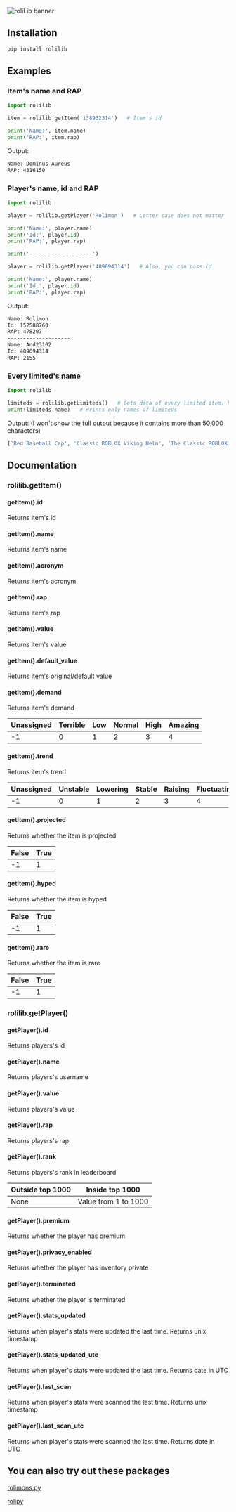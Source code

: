 ![roliLib banner](https://github.com/ThunderFound/rolilib/assets/90287659/b7c011fb-69b6-4c9e-8514-9f919d5f84af)
## Installation

```bash
pip install rolilib
```
    
## Examples

### Item's name and RAP
```python
import rolilib

item = rolilib.getItem('138932314')   # Item's id

print('Name:', item.name)
print('RAP:', item.rap)
```

Output:
```bash
Name: Dominus Aureus
RAP: 4316150
```

### Player's name, id and RAP
```python
import rolilib

player = rolilib.getPlayer('Rolimon')   # Letter case does not matter

print('Name:', player.name)
print('Id:', player.id)
print('RAP:', player.rap)

print('--------------------')

player = rolilib.getPlayer('489694314')   # Also, you can pass id

print('Name:', player.name)
print('Id:', player.id)
print('RAP:', player.rap)
```

Output:
```bash
Name: Rolimon
Id: 152588760
RAP: 478207
--------------------
Name: And23102
Id: 489694314
RAP: 2155
```

### Every limited's name
```python
import rolilib

limiteds = rolilib.getLimiteds()   # Gets data of every limited item. From oldest to newest
print(limiteds.name)   # Prints only names of limiteds
```

Output: (I won't show the full output because it contains more than 50,000 characters)
```bash
['Red Baseball Cap', 'Classic ROBLOX Viking Helm', 'The Classic ROBLOX Fedora', 'Domino Crown' ... 'Vault Commando', 'Vault Swordpack', 'Vault Glider Wings', 'Daemonshank']
```
## Documentation

### rolilib.getItem()

#### getItem().id

Returns item's id

#### getItem().name

Returns item's name

#### getItem().acronym

Returns item's acronym

#### getItem().rap

Returns item's rap

#### getItem().value

Returns item's value

#### getItem().default_value

Returns item's original/default value

#### getItem().demand

Returns item's demand

| Unassigned | Terrible   | Low        | Normal     | High       | Amazing    |
| ---------- | ---------- | ---------- | ---------- | ---------- | ---------- |
| -1         | 0          | 1          | 2          | 3          | 4          |

#### getItem().trend

Returns item's trend

| Unassigned | Unstable   | Lowering   | Stable     | Raising    | Fluctuating |
| ---------- | ---------- | ---------- | ---------- | ---------- | ----------  |
| -1         | 0          | 1          | 2          | 3          | 4           |

#### getItem().projected

Returns whether the item is projected

| False | True  |
| ----- | ----- |
| -1    | 1     |

#### getItem().hyped

Returns whether the item is hyped

| False | True  |
| ----- | ----- |
| -1    | 1     |

#### getItem().rare

Returns whether the item is rare

| False | True  |
| ----- | ----- |
| -1    | 1     |

### rolilib.getPlayer()

#### getPlayer().id

Returns players's id

#### getPlayer().name

Returns players's username

#### getPlayer().value

Returns players's value

#### getPlayer().rap

Returns players's rap

#### getPlayer().rank

Returns players's rank in leaderboard

| Outside top 1000 | Inside top 1000      |
| ---------------- | -------------------- |
| None             | Value from 1 to 1000 |

#### getPlayer().premium

Returns whether the player has premium

#### getPlayer().privacy_enabled

Returns whether the player has inventory private

#### getPlayer().terminated

Returns whether the player is terminated

#### getPlayer().stats_updated

Returns when player's stats were updated the last time. Returns unix timestamp

#### getPlayer().stats_updated_utc

Returns when player's stats were updated the last time. Returns date in UTC

#### getPlayer().last_scan

Returns when player's stats were scanned the last time. Returns unix timestamp

#### getPlayer().last_scan_utc

Returns when player's stats were scanned the last time. Returns date in UTC


## You can also try out these packages

[rolimons.py](https://github.com/wa1ker38552/rolimons.py)

[rolipy](https://github.com/acierp/rolipy)
